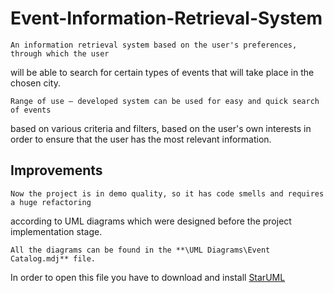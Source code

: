 # Event-Information-Retrieval-System

    An information retrieval system based on the user's preferences, through which the user 
will be able to search for certain types of events that will take place in the chosen city. 

    Range of use – developed system can be used for easy and quick search of events
based on various criteria and filters, based on the user's own interests in order to 
ensure that the user has the most relevant information.

## Improvements

    Now the project is in demo quality, so it has code smells and requires a huge refactoring
according to UML diagrams which were designed before the project implementation stage.

    All the diagrams can be found in the **\UML Diagrams\Event Catalog.mdj** file.
In order to open this file you have to download and install [StarUML](http://staruml.io/)